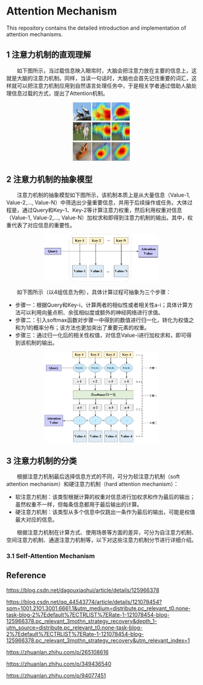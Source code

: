 # Attention Mechanism
This repository contains the detailed introduction and implementation of attention mechanisms.

## 1 注意力机制的直观理解

&emsp;&emsp;如下图所示，当过载信息映入眼帘时，大脑会把注意力放在主要的信息上，这就是大脑的注意力机制。同样，当读一句话时，大脑也会首先记住重要的词汇，这样就可以把注意力机制应用到自然语言处理任务中，于是相关学者通过借助人脑处理信息过载的方式，提出了Attention机制。

<center><img src="https://github.com/li-lindong/Attention-Mechanism/blob/main/%E5%9B%BE%E7%89%87/%E6%B3%A8%E6%84%8F%E5%8A%9B%E6%9C%BA%E5%88%B6%E5%8F%AF%E8%A7%86%E5%8C%96%E5%9B%BE.png" width=30%></center>

## 2 注意力机制的抽象模型

&emsp;&emsp;注意力机制的抽象模型如下图所示，该机制本质上是从大量信息（Value-1, Value-2,..., Value-N）中筛选出少量重要信息，并用于后续操作或任务。大体过程是，通过Query和Key-1、Key-2等计算注意力权重，然后利用权重对信息（Value-1, Value-2,..., Value-N）加权求和即得到注意力机制的输出。其中，权重代表了对应信息的重要性。

<center><img src="https://github.com/li-lindong/Attention-Mechanism/blob/main/%E5%9B%BE%E7%89%87/%E6%B3%A8%E6%84%8F%E5%8A%9B%E6%9C%BA%E5%88%B6%E7%9A%84%E6%8A%BD%E8%B1%A1%E6%A8%A1%E5%9E%8B.png" width=60%></center>

&emsp;&emsp;如下图所示（以4组信息为例），具体计算过程可抽象为三个步骤：
 - 步骤一：根据Query和Key-i，计算两者的相似性或者相关性a-i；具体计算方法可以利用向量点积、余弦相似度或额外的神经网络进行求值。
 - 步骤二：引入softmax函数对步骤一中得到的数值进行归一化，转化为权值之和为1的概率分布；该方法也更加突出了重要元素的权重。
 - 步骤三：通过归一化后的相关性权值，对信息Value-i进行加权求和，即可得到该机制的输出。

<center><img src="https://github.com/li-lindong/Attention-Mechanism/blob/main/%E5%9B%BE%E7%89%87/%E6%B3%A8%E6%84%8F%E5%8A%9B%E6%9C%BA%E5%88%B6%E6%8A%BD%E8%B1%A1%E5%8C%96%E7%9A%84%E4%B8%80%E8%88%AC%E8%AE%A1%E7%AE%97%E8%BF%87%E7%A8%8B.png" width=60%></center>

## 3 注意力机制的分类

&emsp;&emsp;根据注意力机制最后选择信息方式的不同，可分为软注意力机制（soft attention mechanism）和硬注意力机制（hard attention mechanism）：
 - 软注意力机制：该类型根据计算的权重对信息进行加权求和作为最后的输出；虽然权重不一样，但每条信息都用于最后输出的计算。
 - 硬注意力机制：该类型从多个信息中仅跳出一条作为最后的输出，可能是权值最大对应的信息。

&emsp;&emsp;根据注意力机制在计算方式、使用场景等方面的差异，可分为自注意力机制、空间注意力机制、通道注意力机制等，以下对这些注意力机制分节进行详细介绍。

### 3.1 Self-Attention Mechanism

## Reference
https://blog.csdn.net/dagouxiaohui/article/details/125966378

https://blog.csdn.net/qq_44543774/article/details/121078454?spm=1001.2101.3001.6661.1&utm_medium=distribute.pc_relevant_t0.none-task-blog-2%7Edefault%7ECTRLIST%7ERate-1-121078454-blog-125966378.pc_relevant_3mothn_strategy_recovery&depth_1-utm_source=distribute.pc_relevant_t0.none-task-blog-2%7Edefault%7ECTRLIST%7ERate-1-121078454-blog-125966378.pc_relevant_3mothn_strategy_recovery&utm_relevant_index=1

https://zhuanlan.zhihu.com/p/265108616

https://zhuanlan.zhihu.com/p/349436540

https://zhuanlan.zhihu.com/p/94077451
